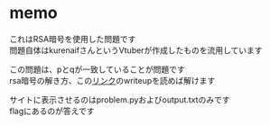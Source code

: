 # memo
これはRSA暗号を使用した問題です  
問題自体はkurenaifさんというVtuberが作成したものを流用しています  

この問題は、pとqが一致していることが問題です  
rsa暗号の解き方、この[リンク](https://github.com/kurenaif/kurenaif_valentine_problems/tree/main/p_p_rsa)のwriteupを読めば解けます  

サイトに表示させるのはproblem.pyおよびoutput.txtのみです  
flagにあるのが答えです  
